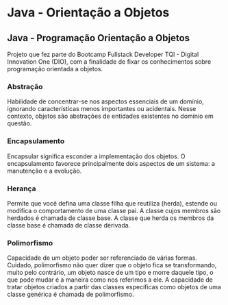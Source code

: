 # Java - Orientação a Objetos

## 

## Java - Programação Orientação a Objetos

Projeto que fez parte do Bootcamp Fullstack Developer TQI - Digital Innovation One (DIO), com a finalidade de fixar os conhecimentos sobre programação orientada a objetos.

### 

### Abstração

Habilidade de concentrar-se nos aspectos essenciais de um  domínio, ignorando características menos importantes ou acidentais.  Nesse contexto, objetos são abstrações de entidades existentes no  domínio em questão.

### 

### Encapsulamento

Encapsular significa esconder a implementação dos objetos. O encapsulamento favorece principalmente dois aspectos de um sistema: a manutenção e a evolução.

### 

### Herança

Permite que você defina uma classe filha que reutiliza  (herda), estende ou modifica o comportamento de uma classe pai. A classe cujos membros são herdados é chamada de classe base. A classe que herda os membros da classe base é chamada de classe derivada.

### 

### Polimorfismo

Capacidade de um objeto poder ser referenciado de várias  formas. Cuidado, polimorfismo não quer dizer que o objeto fica se  transformando, muito pelo contrário, um objeto nasce de um tipo e morre  daquele tipo, o que pode mudar é a maneira como nos referimos a ele. A capacidade de tratar objetos criados a partir das classes específicas  como objetos de uma classe genérica é chamada de polimorfismo.
